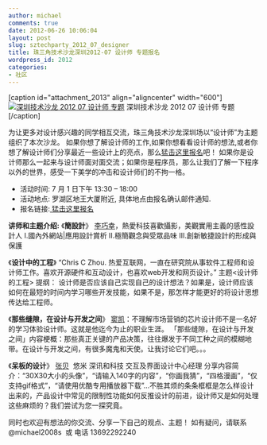 ```yaml
---
author: michael
comments: true
date: 2012-06-26 10:06:04
layout: post
slug: sztechparty_2012_07_designer
title: 珠三角技术沙龙深圳2012-07 设计师 专题报名
wordpress_id: 2012
categories:
- 社区
---
```


[caption id="attachment_2013" align="aligncenter" width="600"][![深圳技术沙龙 2012 07 设计师 专题](http://techparty-media.qiniudn.com/2012/06/designer_2012_07-300x199.png)](http://techparty-media.qiniudn.com/2012/06/designer_2012_07.png) 深圳技术沙龙 2012 07 设计师 专题[/caption]

为让更多对设计感兴趣的同学相互交流，珠三角技术沙龙深圳场以“设计师”为主题组织了本次沙龙。
如果你想了解设计师的工作,如果你想看看设计师的想法,或者你想了解设计师们分享最近一些设计上的亮点，那么[猛击这里报名](http://f.jeffkit.info/techparty/sztechparty_201207_designer/)吧！
如果你是设计师那么一起来与设计师面对面交流；如果你是程序员，那么让我们了解一下程序以外的世界，感受一下美学的冲击和设计师们的不拘一格。

* 活动时间: 7 月 1 日下午 13:30 – 18:00
* 活动地点: 罗湖区地王大厦附近, 具体地点由报名确认邮件通知.
* 报名链接:[ 猛击这里报名](http://f.jeffkit.info/techparty/sztechparty_201207_designer/)

**讲师和主题介绍:**
《**簡設計**》
[李巧幸](http://weibo.com/leeqiaoxing)，熱愛科技喜歡攝影，美觀實用主義的感性設計人
Ⅰ.國內外網站|應用設計賞析
Ⅱ.極簡觀念與受眾品味
Ⅲ.創新敏捷設計的形成與保護

《**设计中的工程**》
“Chris C Zhou. 热爱互联网，一直在研究院从事软件工程师和设计师工作。喜欢开源硬件和互动设计，也喜欢web开发和网页设计。”
主题<设计师的工程> 提纲： 设计师是否应该自己实现自己的设计想法？如果是，设计师应该如何在最短的时间内学习哪些开发技能，如果不是，那怎样才能更好的将设计思想传达给工程师。

《**那些缝隙，在设计与开发之间**》
[窦凯](http://weibo.com/yizhidou)：不理解市场营销的芯片设计师不是一名好的学习体验设计师。这就是他迄今为止的职业生涯。
「那些缝隙，在设计与开发之间」内容梗概：那些真正关键的产品决策，往往爆发于不同工种之间的模糊地带。在设计与开发之间，有很多魔鬼和天使。让我讨论它们吧。。。

《**呆板的设计**》
[张贝](http://weibo.com/n/%E4%B8%8D%E8%B4%9D)  悠米 深讯和科技 交互及界面设计中心经理
分享内容简介：“30X30大小的头像”，“请输入140字的内容”，“你画我猜”，“四格漫画”，“仅支持gif格式”，“请使用优酷专用播放器下载”...不胜其烦的条条框框是怎么样设计出来的，产品设计中常见的限制性功能如何反推设计的前进，设计师又是如何处理这些麻烦的？我们尝试为您一探究竟。

同时也欢迎有想法的你交流、分享一下自己的观点、主题！
如有疑问，请联系 @michael2008s  或 电话 13692292240
